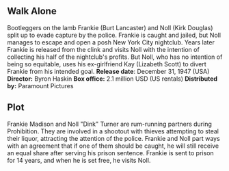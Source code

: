 ## Walk Alone
Bootleggers on the lamb Frankie (Burt Lancaster) and Noll (Kirk Douglas) split up to evade capture by the police. Frankie is caught and jailed, but Noll manages to escape and open a posh New York City nightclub. Years later Frankie is released from the clink and visits Noll with the intention of collecting his half of the nightclub's profits. But Noll, who has no intention of being so equitable, uses his ex-girlfriend Kay (Lizabeth Scott) to divert Frankie from his intended goal.
**Release date**: December 31, 1947 (USA)
**Director:** Byron Haskin
**Box office:** 2.1 million USD (US rentals)
**Distributed by:** Paramount Pictures
## Plot
Frankie Madison and Noll "Dink" Turner are rum-running partners during Prohibition. They are involved in a shootout with thieves attempting to steal their liquor, attracting the attention of the police. Frankie and Noll part ways with an agreement that if one of them should be caught, he will still receive an equal share after serving his prison sentence. Frankie is sent to prison for 14 years, and when he is set free, he visits Noll.
